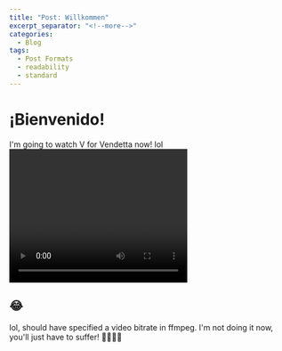 ```yaml
---
title: "Post: Willkommen"
excerpt_separator: "<!--more-->"
categories:
  - Blog
tags:
  - Post Formats
  - readability
  - standard
---
```

# ¡Bienvenido!
   I'm going to watch V for Vendetta now! lol
<video width="320" height="240" controls>
  <source src="/assets/images/vv.webm" type="video/webm">
    <source src="/assets/images/vvv.mp4" type="video/mp4">
  Your browser does not support HTML video.
</video>

## 😂
   lol, should have specified a video bitrate in ffmpeg. I'm not doing it now, you'll just have to suffer! 🤣😂🤣😂
